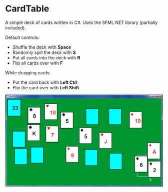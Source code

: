 # CardTable
A simple deck of cards written in C#. Uses the SFML.NET library (partially included).

Default controls:
* Shuffle the deck with **Space**
* Randomly spill the deck with **S**
* Put all cards into the deck with **R**
* Flip all cards over with **F**

While dragging cards:
* Put the card back with **Left Ctrl**
* Flip the card over with **Left Shift**

![Screenshot](screenshot.png)


